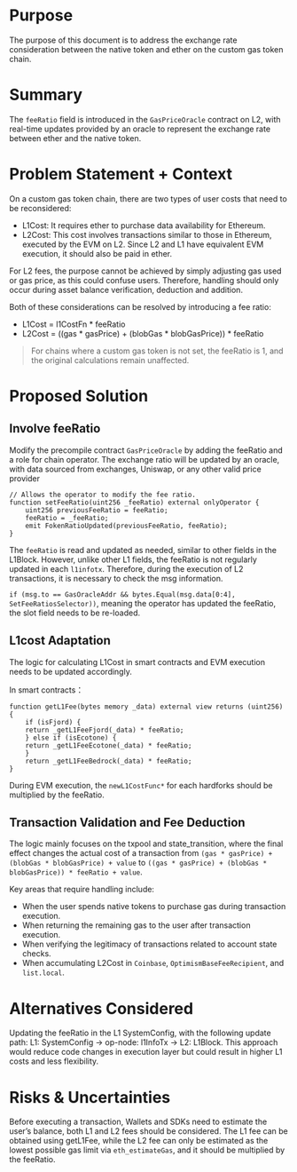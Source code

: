 # Purpose

The purpose of this document is to address the exchange rate consideration between the native token and ether on the custom gas token chain.

# Summary

The `feeRatio` field is introduced in the `GasPriceOracle` contract on L2, with real-time updates provided by an oracle to represent the exchange rate between ether and the native token. 

# Problem Statement + Context
On a custom gas token chain, there are two types of user costs that need to be reconsidered:
- L1Cost: It requires ether to purchase data availability for Ethereum.
- L2Cost: This cost involves transactions similar to those in Ethereum, executed by the EVM on L2. Since L2 and L1 have equivalent EVM execution, it should also be paid in ether.

For L2 fees, the purpose cannot be achieved by simply adjusting gas used or gas price, as this could confuse users. Therefore, handling should only occur during asset balance verification, deduction and addition.

Both of these considerations can be resolved by introducing a fee ratio:
- L1Cost = l1CostFn * feeRatio
- L2Cost = ((gas * gasPrice) + (blobGas * blobGasPrice)) * feeRatio

> For chains where a custom gas token is not set, the feeRatio is 1, and the original calculations remain unaffected.

# Proposed Solution
## Involve feeRatio
Modify the precompile contract `GasPriceOracle` by adding the feeRatio and a role for chain operator. The exchange ratio will be updated by an oracle, with data sourced from exchanges, Uniswap, or any other valid price provider
```solidity
// Allows the operator to modify the fee ratio.
function setFeeRatio(uint256 _feeRatio) external onlyOperator {
    uint256 previousFeeRatio = feeRatio;
    feeRatio = _feeRatio;
    emit FokenRatioUpdated(previousFeeRatio, feeRatio);
}
```
The `feeRatio` is read and updated as needed, similar to other fields in the L1Block. However, unlike other L1 fields, the feeRatio is not regularly updated in each `l1infotx`. Therefore, during the execution of L2 transactions, it is necessary to check the msg information. 

`if (msg.to == GasOracleAddr && bytes.Equal(msg.data[0:4], SetFeeRatiosSelector))`, meaning the operator has updated the feeRatio, the slot field needs to be re-loaded.

## L1cost Adaptation
The logic for calculating L1Cost in smart contracts and EVM execution needs to be updated accordingly.

In smart contracts：
```solidity
function getL1Fee(bytes memory _data) external view returns (uint256) {
    if (isFjord) {
    return _getL1FeeFjord(_data) * feeRatio;
    } else if (isEcotone) {
    return _getL1FeeEcotone(_data) * feeRatio;
    }
    return _getL1FeeBedrock(_data) * feeRatio;
}
```
During EVM execution, the `newL1CostFunc*` for each hardforks should be multiplied by the feeRatio.

## Transaction Validation and Fee Deduction
The logic mainly focuses on the txpool and state_transition, where the final effect changes the actual cost of a transaction from `(gas * gasPrice) + (blobGas * blobGasPrice) + value` to `((gas * gasPrice) + (blobGas * blobGasPrice)) * feeRatio + value`.

Key areas that require handling include:
- When the user spends native tokens to purchase gas during transaction execution.
- When returning the remaining gas to the user after transaction execution.
- When verifying the legitimacy of transactions related to account state checks.
- When accumulating L2Cost in `Coinbase`, `OptimismBaseFeeRecipient`, and `list.local`.

# Alternatives Considered
Updating the feeRatio in the L1 SystemConfig, with the following update path: L1: SystemConfig -> op-node: l1InfoTx -> L2: L1Block. This approach would reduce code changes in execution layer but could result in higher L1 costs and less flexibility.

# Risks & Uncertainties
Before executing a transaction, Wallets and SDKs need to estimate the user’s balance, both L1 and L2 fees should be considered. The L1 fee can be obtained using getL1Fee, while the L2 fee can only be estimated as the lowest possible gas limit via `eth_estimateGas`, and it should be multiplied by the feeRatio.